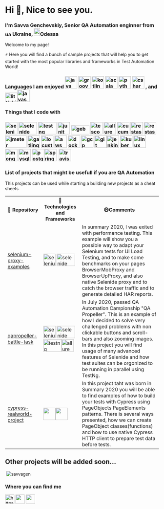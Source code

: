 <h1>Hi 👋, Nice to see you.</h1>
<h3 align="left">I'm Savva Genchevskiy, Senior QA Automation enginner</a> from <img src="https://cdn.webshopapp.com/shops/94414/files/54952182/ukraine-flag-icon-free-download.jpg" alt="ua", width="20" height="15"/> Ukraine, <img src="https://upload.wikimedia.org/wikipedia/commons/f/fe/Odessa-logo.gif" alt="ods", width="20" height="25"/>Odessa</h3>

Welcome to my page!

⚡ Here you will find a bunch of sample projects that will help you to get started with the most popular libraries and frameworks in Test Automation World!

<!--
**savvagen/savvagen** is a ✨ _special_ ✨ repository because its `README.md` (this file) appears on your GitHub profile.

Here are some ideas to get you started:

- 🔭 I’m currently working on ...
- 🌱 I’m currently learning ...
- 👯 I’m looking to collaborate on ...
- 🤔 I’m looking for help with ...
- 💬 Ask me about ...
- 📫 How to reach me: ...
- 😄 Pronouns: ...
- ⚡ Fun fact: ...
- 👨‍💻 All of my projects are available at
-->

<h3>Languages I am enjoyed <img src="https://49012036slamettriyanto.files.wordpress.com/2012/07/java.jpg" width="40" height="40" alt="java"/>
<img src="https://susudev.com/wp-content/uploads/2018/06/groovy1.png" width="40" height="40" alt="groovy"/>
<img src="https://apptractor.ru/wp-content/uploads/2017/05/kotlin_250x250.png" width="40" height="40" alt="kotlin"/>
<img src="https://devicons.github.io/devicon/devicon.git/icons/scala/scala-original-wordmark.svg" alt="scala" width="40" height="40"/>
<img src="https://devicons.github.io/devicon/devicon.git/icons/python/python-original.svg" width="40" height="40" alt="python" /> 
<img src="https://devicons.github.io/devicon/devicon.git/icons/csharp/csharp-original.svg" alt="csharp" width="40" height="40"/>
, and<img alt="littlebit" src="https://emojipedia-us.s3.dualstack.us-west-1.amazonaws.com/thumbs/160/emojipedia/181/pinching-hand_1f90f.png" width="40" height="30"/><img src="https://devicons.github.io/devicon/devicon.git/icons/javascript/javascript-original.svg" alt="javascript" width="40" height="40"/></h3>


<h3>Things that I code with<h3>
<p align="left">
<img src="https://encrypted-tbn0.gstatic.com/images?q=tbn%3AANd9GcSbceG6BBP9VpjOERyc3dgsNc2Xyehjkm7xsA&usqp=CAU" alt="selenium" width="40" height="40"/>
<img src="https://habrastorage.org/webt/wz/cu/r3/wzcur3lohguxx4c6qnnjfp9wgri.jpeg" alt="selenide" width="60" height="40" alt="selenide"/>
<img src="https://automated-testing.info/uploads/default/original/2X/4/49950f4112bb39e094016e7d7be7c84aec415f24.png"alt="testng" width="60" height="40"/>
<img src="https://miro.medium.com/max/400/1*MR-bbhz8fQD5Na-GBGm9lA.png"alt="junit" width="40" height="40"/>
<img src="https://gebish.org/images/logo.png"alt="geb" width="60" height="30"/>
<img src="https://d33wubrfki0l68.cloudfront.net/13c9a4b570398ec611da4ec48085caaa48c5f2d2/39fb0/logo.svg"alt="tescont" width="40" height="40"/>
<img src="https://avatars2.githubusercontent.com/u/5879127?s=280&v=4"alt="allure" width="40" height="40"/>
<img src="https://encrypted-tbn0.gstatic.com/images?q=tbn%3AANd9GcSEFmhHvn6WRbl6XiePY_uQHBbVZUzRytIuQA&usqp=CAU"alt="cucumber" width="40" height="40"/>
<img src="https://avatars0.githubusercontent.com/u/19369327?s=400&v=4"alt="restassured" width="40" height="40"/>
<img src="https://avatars1.githubusercontent.com/u/2678858?s=280&v=4"alt="restassured" width="40" height="40"/>
<img src="https://octoperf.com/img/blog/jmeter-tutorial/jmeter-tutorial.png"alt="jmeter" width="70" height="40"/>
<img src="https://alexandreesl.files.wordpress.com/2020/02/gatling.png"alt="gatling" width="40" height="40"/>
<img src="https://miro.medium.com/max/500/1*iHbPgMP5K4WWaP2RDBD37w.png"alt="locust" width="40" height="40"/>
<img src="https://devicons.github.io/devicon/devicon.git/icons/amazonwebservices/amazonwebservices-original-wordmark.svg" alt="aws" width="40" height="40"/>
<img src="https://devicons.github.io/devicon/devicon.git/icons/docker/docker-original-wordmark.svg" alt="docker" width="40" height="40"/> <img src="https://www.vectorlogo.zone/logos/google_cloud/google_cloud-icon.svg" alt="gcp" width="40" height="40"/> <img src="https://www.vectorlogo.zone/logos/git-scm/git-scm-icon.svg" alt="git" width="40" height="40"/><img src="https://www.vectorlogo.zone/logos/jenkins/jenkins-icon.svg" alt="jenkins" width="40" height="40"/>  <img src="https://www.vectorlogo.zone/logos/kubernetes/kubernetes-icon.svg" alt="kubernetes" width="40" height="40"/> <img src="https://devicons.github.io/devicon/devicon.git/icons/linux/linux-original.svg" alt="linux" width="40" height="40"/> <img src="https://devicons.github.io/devicon/devicon.git/icons/mongodb/mongodb-original-wordmark.svg" alt="mongodb" width="40" height="40"/> <img src="https://devicons.github.io/devicon/devicon.git/icons/mysql/mysql-original-wordmark.svg" alt="mysql" width="40" height="40"/> <img src="https://devicons.github.io/devicon/devicon.git/icons/postgresql/postgresql-original-wordmark.svg" alt="postgresql" width="40" height="40"/><img src="https://www.vectorlogo.zone/logos/springio/springio-icon.svg" alt="spring" width="40" height="40"/> <img/>
<img src="https://a.slack-edge.com/80588/img/services/travis_512.png"alt="travis" width="40" height="40"/>
 </p>

 ### List of projects that might be usefull if you are QA Automation
 This projects can be used while starting a building new projects as a cheat sheets
<table>
    <tr>
        <th> 🎁 Repository </th>
        <th> 🚀 Technologies and Frameworks </th>
        <th> 😄Comments </th>
    </tr>
    <tr>
        <td><a href="https://github.com/savvagen/selenium-proxy-examples">selenium-proxy-examples</a></td>
        <td><img src="https://encrypted-tbn0.gstatic.com/images?q=tbn%3AANd9GcSbceG6BBP9VpjOERyc3dgsNc2Xyehjkm7xsA&usqp=CAU" alt="selenium" width="40" height="40"/>
<img src="https://habrastorage.org/webt/wz/cu/r3/wzcur3lohguxx4c6qnnjfp9wgri.jpeg" alt="selenide" width="60" height="40" alt="selenide"/></td>
        <td>In summary 2020, I was exited with performance testing. This example will show you a possible way to adapt your Selenium tests for UI Load Testing, and to make some benchmarks on your pages BrowserMobProxy and BrowserUpProxy, and also native Selenide proxy and to catch the browser traffic and to generate detailed HAR reports.</td>
    </tr>
    <tr>
        <td><a href="https://github.com/savvagen/qapropeller-battle-task">qapropeller-battle-task</a></td>
        <td><img src="https://encrypted-tbn0.gstatic.com/images?q=tbn%3AANd9GcSbceG6BBP9VpjOERyc3dgsNc2Xyehjkm7xsA&usqp=CAU" alt="selenium" width="40" height="40"/>
<img src="https://habrastorage.org/webt/wz/cu/r3/wzcur3lohguxx4c6qnnjfp9wgri.jpeg" alt="selenide" width="60" height="40" alt="selenide"/><img src="https://automated-testing.info/uploads/default/original/2X/4/49950f4112bb39e094016e7d7be7c84aec415f24.png"alt="testng" width="60" height="40"/><img src="https://avatars2.githubusercontent.com/u/5879127?s=280&v=4"alt="allure" width="40" height="40"/></td>
        <td>In July 2020, passed QA Automation Campionship "QA Propeller". This is an example of how I decided to solve very challenged problems with non clickable buttons and scroll-bars and also zooming images. In this project you will find usage of many advanced features of Selenide and how test suites can be orgonized to be running in parallel using TestNg.</td>
    </tr>
    <tr>
        <td><a href="https://github.com/savvagen/cypress-realworld-project">cypress-realworld-project</a></td>
        <td><img src="https://pbs.twimg.com/profile_images/1044345247440896001/pXI1GDHW_400x400.jpg" width="40" height="40"/><img src="https://avatars2.githubusercontent.com/u/8770005?s=400&v=4" width="40" height="40"/></td>
        <td>In this project taht was born in Summary 2020 you will be able to find examples of how to build your tests with Cypress using PageObjects PageElements patterns. There is several ways presented, how we can create PageObject classes(functions) and how to use native Cypress HTTP client to prepare test data before tests.</td>
    </tr>
    <!-- <tr>
        <td><a></a></td>
        <td></td>
        <td></td>
    </tr> -->
</table>
<h2>Other projects will be added soon...</h2>



 <p>&nbsp;<img align="center" src="https://github-readme-stats.vercel.app/api?username=savvagen&show_icons=true" alt="savvagen"/></p>




<h3>Where you can find me</h3>
<p align="left">
<a href="https://linkedin.com/in/https://www.linkedin.com/in/savva-genchevskiy-231947121/" target="blank"><img align="center" src="https://cdn.jsdelivr.net/npm/simple-icons@3.0.1/icons/linkedin.svg" alt="https://www.linkedin.com/in/savva-genchevskiy-231947121/" height="30" width="30" /></a>
<a href="https://drive.google.com/file/d/1JH6ln3SW_zppHeIxVs5_Eh1hrvDrDGcm/view?usp=sharing"><img align="center" src="https://cdn.iconscout.com/icon/premium/png-256-thumb/download-resume-2-549340.png" height="30" width="30"></a>
<a href="https://gitlab.com/savva.gench"><img align="center" src="https://cdn4.iconfinder.com/data/icons/logos-brands-5/24/gitlab-512.png" height="30" width="30"></a>
</p>
